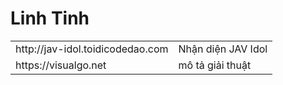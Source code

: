 # Linh Tinh
<table>
<tr>
<td>http://jav-idol.toidicodedao.com</td>
<td>Nhận diện JAV Idol</td>
</tr>
<tr>
<td>https://visualgo.net</td>
<td>mô tả giải thuật</td>
</tr>

</table>
